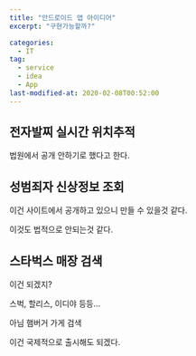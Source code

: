 ```yaml
---
title: "안드로이드 앱 아이디어" 
excerpt: "구현가능할까?"

categories: 
  - IT
tag:
  - service
  - idea
  - App
last-modified-at: 2020-02-08T00:52:00
---
```


## 전자발찌 실시간 위치추적

법원에서 공개 안하기로 했다고 한다.

## 성범죄자 신상정보 조회

이건 사이트에서 공개하고 있으니 만들 수 있을것 같다.

이것도 법적으로 안되는것 같다.

## 스타벅스 매장 검색

이건 되겠지?

스벅, 할리스, 이디야 등등...

아님 햄버거 가게 검색

이건 국제적으로 출시해도 되겠다.

